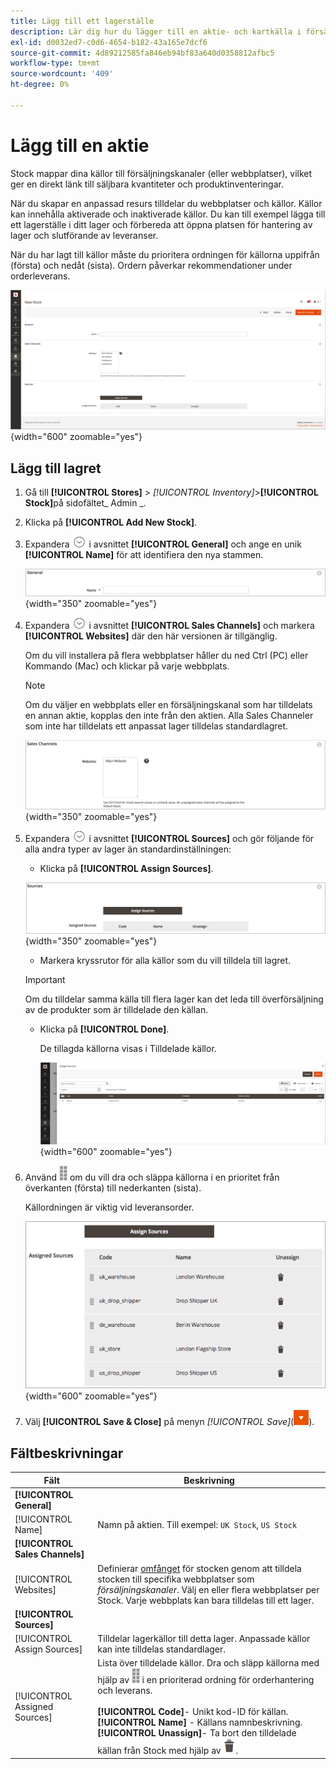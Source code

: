 ```yaml
---
title: Lägg till ett lagerställe
description: Lär dig hur du lägger till en aktie- och kartkälla i försäljningskanaler (webbplatser), vilket ger en direktlänk till säljbara kvantiteter och produktinventeringar.
exl-id: d0032ed7-c0d6-4654-b182-43a165e7dcf6
source-git-commit: 4d89212585fa846eb94bf83a640d0358812afbc5
workflow-type: tm+mt
source-wordcount: '409'
ht-degree: 0%

---
```


# Lägg till en aktie

Stock mappar dina källor till försäljningskanaler (eller webbplatser), vilket ger en direkt länk till säljbara kvantiteter och produktinventeringar.

När du skapar en anpassad resurs tilldelar du webbplatser och källor. Källor kan innehålla aktiverade och inaktiverade källor. Du kan till exempel lägga till ett lagerställe i ditt lager och förbereda att öppna platsen för hantering av lager och slutförande av leveranser.

När du har lagt till källor måste du prioritera ordningen för källorna uppifrån (första) och nedåt (sista). Ordern påverkar rekommendationer under orderleverans.

![Ny Stock](assets/inventory-stock-new.png){width="600" zoomable="yes"}

## Lägg till lagret

1. Gå till **[!UICONTROL Stores]** > _[!UICONTROL Inventory]_>**[!UICONTROL Stock]**&#x200B;på sidofältet_ Admin _.

1. Klicka på **[!UICONTROL Add New Stock]**.

1. Expandera ![Expansionsväljaren](../assets/icon-display-expand.png) i avsnittet **[!UICONTROL General]** och ange en unik **[!UICONTROL Name]** för att identifiera den nya stammen.

   ![Allmänna Stock-alternativ](assets/inventory-stock-general.png){width="350" zoomable="yes"}

1. Expandera ![Expansionsväljaren](../assets/icon-display-expand.png) i avsnittet **[!UICONTROL Sales Channels]** och markera **[!UICONTROL Websites]** där den här versionen är tillgänglig.

   Om du vill installera på flera webbplatser håller du ned Ctrl (PC) eller Kommando (Mac) och klickar på varje webbplats.

   >[!NOTE]
   >
   >Om du väljer en webbplats eller en försäljningskanal som har tilldelats en annan aktie, kopplas den inte från den aktien. Alla Sales Channeler som inte har tilldelats ett anpassat lager tilldelas standardlagret.

   ![Alternativ för Sales Channeler för stockar](assets/inventory-sales-channel.png){width="350" zoomable="yes"}

1. Expandera ![Expansionsväljaren](../assets/icon-display-expand.png) i avsnittet **[!UICONTROL Sources]** och gör följande för alla andra typer av lager än standardinställningen:

   - Klicka på **[!UICONTROL Assign Sources]**.

   ![Tilldelade källor](assets/inventory-stock-sources.png){width="350" zoomable="yes"}

   - Markera kryssrutor för alla källor som du vill tilldela till lagret.

   >[!IMPORTANT]
   >
   >Om du tilldelar samma källa till flera lager kan det leda till överförsäljning av de produkter som är tilldelade den källan.

   - Klicka på **[!UICONTROL Done]**.

     De tillagda källorna visas i Tilldelade källor.

     ![Tilldela källor till Stock](assets/inventory-assign-sources.png){width="600" zoomable="yes"}

1. Använd ![Sorteringsikonen](assets/icon-sort.png) om du vill dra och släppa källorna i en prioritet från överkanten (första) till nederkanten (sista).

   Källordningen är viktig vid leveransorder.

   ![Exempel på tilldelade källor](assets/inventory-stock-priority-after.png){width="600" zoomable="yes"}

1. Välj **[!UICONTROL Save & Close]** på menyn _[!UICONTROL Save]_(![Menypil](../assets/icon-menu-down-arrow-red.png)).

## Fältbeskrivningar

| Fält | Beskrivning |
|--|--|
| **[!UICONTROL General]** | |
| [!UICONTROL Name] | Namn på aktien. Till exempel: `UK Stock`, `US Stock` |
| **[!UICONTROL Sales Channels]** | |
| [!UICONTROL Websites] | Definierar [omfånget](../getting-started/websites-stores-views.md#scope-settings) för stocken genom att tilldela stocken till specifika webbplatser som _försäljningskanaler_. Välj en eller flera webbplatser per Stock. Varje webbplats kan bara tilldelas till ett lager. |
| **[!UICONTROL Sources]** | |
| [!UICONTROL Assign Sources] | Tilldelar lagerkällor till detta lager. Anpassade källor kan inte tilldelas standardlager. |
| [!UICONTROL Assigned Sources] | Lista över tilldelade källor. Dra och släpp källorna med hjälp av ![Sorteringsikonen](assets/icon-sort.png) i en prioriterad ordning för orderhantering och leverans.<br/><br/>**[!UICONTROL Code]**- Unikt kod-ID för källan.<br/>**[!UICONTROL Name]** - Källans namnbeskrivning.<br/>**[!UICONTROL Unassign]**- Ta bort den tilldelade källan från Stock med hjälp av ![papperskorgsikonen](../assets/icon-delete-trashcan-solid.png). |
